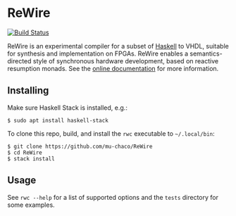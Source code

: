 # ReWire

[![Build Status](https://travis-ci.org/mu-chaco/ReWire.svg?branch=master)](https://travis-ci.org/mu-chaco/ReWire)

ReWire is an experimental compiler for a subset of [Haskell](http://haskell.org/) to VHDL, suitable for synthesis and implementation on FPGAs. ReWire enables a semantics-directed style of synchronous hardware development, based on reactive resumption monads. See the [online documentation](http://mu-chaco.github.io/ReWire/) for more information.

## Installing

Make sure Haskell Stack is installed, e.g.:
```
$ sudo apt install haskell-stack
```

To clone this repo, build, and install the `rwc` executable to `~/.local/bin`:
```
$ git clone https://github.com/mu-chaco/ReWire
$ cd ReWire
$ stack install
```

## Usage

See `rwc --help` for a list of supported options and the `tests` directory for
some examples.
